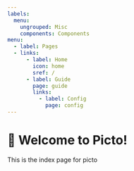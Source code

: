 ```yaml
---
labels:
  menu:
    ungrouped: Misc
    components: Components
menu:
  - label: Pages
  - links:
      - label: Home
        icon: home
        sref: /
      - label: Guide
        page: guide
        links:
          - label: Config
            page: config
---
```


# 🎉 Welcome to Picto!

This is the index page for picto
